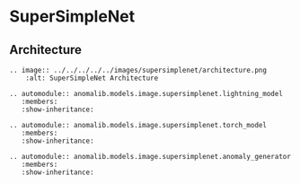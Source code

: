 # SuperSimpleNet

## Architecture

```{eval-rst}
.. image:: ../../../../../images/supersimplenet/architecture.png
    :alt: SuperSimpleNet Architecture
```

```{eval-rst}
.. automodule:: anomalib.models.image.supersimplenet.lightning_model
   :members:
   :show-inheritance:
```

```{eval-rst}
.. automodule:: anomalib.models.image.supersimplenet.torch_model
   :members:
   :show-inheritance:
```

```{eval-rst}
.. automodule:: anomalib.models.image.supersimplenet.anomaly_generator
   :members:
   :show-inheritance:
```
